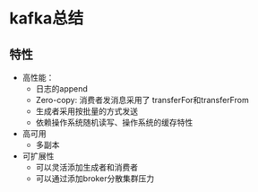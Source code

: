 # kafka总结
## 特性
- 高性能： 
    - 日志的append
    - Zero-copy: 消费者发消息采用了 transferFor和transferFrom
    - 生成者采用按批量的方式发送
    - 依赖操作系统随机读写、操作系统的缓存特性
- 高可用
    - 多副本
- 可扩展性
    -  可以灵活添加生成者和消费者
    -  可以通过添加broker分散集群压力  

